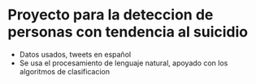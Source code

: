 # Proyecto para la deteccion de personas con tendencia al suicidio

- Datos usados, tweets en español
- Se usa el procesamiento de lenguaje natural, apoyado con los algoritmos de clasificacion
